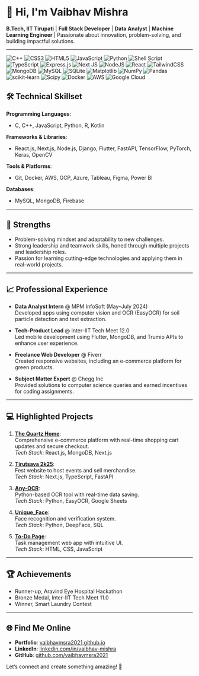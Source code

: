 # 👋 Hi, I'm Vaibhav Mishra  

**B.Tech, IIT Tirupati** | **Full Stack Developer** | **Data Analyst** | **Machine Learning Engineer** | Passionate about innovation, problem-solving, and building impactful solutions.

---

![C++](https://img.shields.io/badge/c++-%2300599C.svg?style=for-the-badge&logo=c%2B%2B&logoColor=white) ![CSS3](https://img.shields.io/badge/css3-%231572B6.svg?style=for-the-badge&logo=css3&logoColor=white) ![HTML5](https://img.shields.io/badge/html5-%23E34F26.svg?style=for-the-badge&logo=html5&logoColor=white) ![JavaScript](https://img.shields.io/badge/javascript-%23323330.svg?style=for-the-badge&logo=javascript&logoColor=%23F7DF1E) ![Python](https://img.shields.io/badge/python-3670A0?style=for-the-badge&logo=python&logoColor=ffdd54) ![Shell Script](https://img.shields.io/badge/shell_script-%23121011.svg?style=for-the-badge&logo=gnu-bash&logoColor=white) ![TypeScript](https://img.shields.io/badge/typescript-%23007ACC.svg?style=for-the-badge&logo=typescript&logoColor=white)  ![Express.js](https://img.shields.io/badge/express.js-%23404d59.svg?style=for-the-badge&logo=express&logoColor=%2361DAFB) ![Next JS](https://img.shields.io/badge/Next-black?style=for-the-badge&logo=next.js&logoColor=white)  ![NodeJS](https://img.shields.io/badge/node.js-6DA55F?style=for-the-badge&logo=node.js&logoColor=white) ![React](https://img.shields.io/badge/react-%2320232a.svg?style=for-the-badge&logo=react&logoColor=%2361DAFB) ![TailwindCSS](https://img.shields.io/badge/tailwindcss-%2338B2AC.svg?style=for-the-badge&logo=tailwind-css&logoColor=white)  ![MongoDB](https://img.shields.io/badge/MongoDB-%234ea94b.svg?style=for-the-badge&logo=mongodb&logoColor=white) ![MySQL](https://img.shields.io/badge/mysql-%2300000f.svg?style=for-the-badge&logo=mysql&logoColor=white) ![SQLite](https://img.shields.io/badge/sqlite-%2307405e.svg?style=for-the-badge&logo=sqlite&logoColor=white) ![Matplotlib](https://img.shields.io/badge/Matplotlib-%23ffffff.svg?style=for-the-badge&logo=Matplotlib&logoColor=black) ![NumPy](https://img.shields.io/badge/numpy-%23013243.svg?style=for-the-badge&logo=numpy&logoColor=white) ![Pandas](https://img.shields.io/badge/pandas-%23150458.svg?style=for-the-badge&logo=pandas&logoColor=white) ![scikit-learn](https://img.shields.io/badge/scikit--learn-%23F7931E.svg?style=for-the-badge&logo=scikit-learn&logoColor=white) ![Scipy](https://img.shields.io/badge/SciPy-%230C55A5.svg?style=for-the-badge&logo=scipy&logoColor=%white) ![Docker](https://img.shields.io/badge/docker-%230db7ed.svg?style=for-the-badge&logo=docker&logoColor=white) ![AWS](https://img.shields.io/badge/AWS-%23FF9900.svg?style=for-the-badge&logo=amazon-aws&logoColor=white) ![Google Cloud](https://img.shields.io/badge/GoogleCloud-%234285F4.svg?style=for-the-badge&logo=google-cloud&logoColor=white)

## 🛠️ **Technical Skillset**  

**Programming Languages**:  
- C, C++, JavaScript, Python, R, Kotlin  

**Frameworks & Libraries**:  
- React.js, Next.js, Node.js, Django, Flutter, FastAPI, TensorFlow, PyTorch, Keras, OpenCV  

**Tools & Platforms**:  
- Git, Docker, AWS, GCP, Azure, Tableau, Figma, Power BI  

**Databases**:  
- MySQL, MongoDB, Firebase  

---

## 🌟 **Strengths**  
- Problem-solving mindset and adaptability to new challenges.  
- Strong leadership and teamwork skills, honed through multiple projects and leadership roles.  
- Passion for learning cutting-edge technologies and applying them in real-world projects.  

---

## 📈 **Professional Experience**  

- **Data Analyst Intern** @ MPM InfoSoft (May–July 2024)  
  Developed apps using computer vision and OCR (EasyOCR) for soil particle detection and text extraction.  

- **Tech-Product Lead** @ Inter-IIT Tech Meet 12.0  
  Led mobile development using Flutter, MongoDB, and Trumio APIs to enhance user experience.  

- **Freelance Web Developer** @ Fiverr  
  Created responsive websites, including an e-commerce platform for green products.  

- **Subject Matter Expert** @ Chegg Inc  
  Provided solutions to computer science queries and earned incentives for coding assignments.  

---

## 💻 **Highlighted Projects**  

1. **[The Quartz Home](http://www.thequartzhome.com/)**:  
   Comprehensive e-commerce platform with real-time shopping cart updates and secure checkout.  
   *Tech Stack*: React.js, MongoDB, Next.js  

2. **[Tirutsava 2k25](https://tirutsava.com/)**:  
   Fest website to host events and sell merchandise.  
   *Tech Stack*: Next.js, TypeScript, FastAPI  

3. **[Any-OCR](https://github.com/vaibhavmsra2021/Text-Extractor_app)**:  
   Python-based OCR tool with real-time data saving.  
   *Tech Stack*: Python, EasyOCR, Google Sheets  

4. **[Unique_Face](https://github.com/vaibhavmsra2021/Unique_face)**:  
   Face recognition and verification system.  
   *Tech Stack*: Python, DeepFace, SQL  

5. **[To-Do Page](https://vaibhavmsra2021.github.io/To-do-Webapp/)**:  
   Task management web app with intuitive UI.  
   *Tech Stack*: HTML, CSS, JavaScript  

---

## 🏆 **Achievements**  
- Runner-up, Aravind Eye Hospital Hackathon  
- Bronze Medal, Inter-IIT Tech Meet 11.0  
- Winner, Smart Laundry Contest  

---

## 🌐 **Find Me Online**  
- **Portfolio**: [vaibhavmsra2021.github.io](https://vaibhavmsra2021.github.io/portfolio_vaibhavmishra/)  
- **LinkedIn**: [linkedin.com/in/vaibhav-mishra](https://www.linkedin.com/in/vaibhav-mishra-62bb54223/)  
- **GitHub**: [github.com/vaibhavmsra2021](https://github.com/vaibhavmsra2021)  

Let’s connect and create something amazing! 🚀


